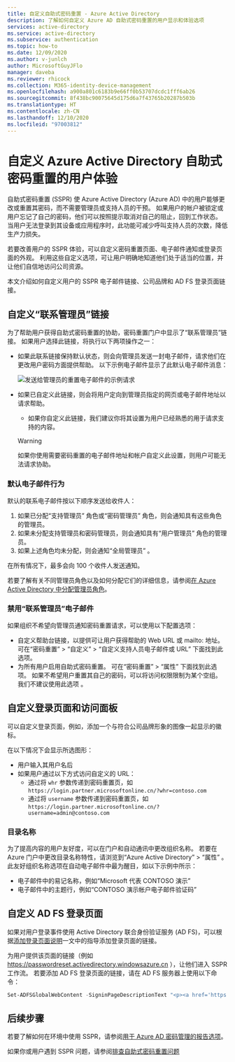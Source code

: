 ```yaml
---
title: 自定义自助式密码重置 - Azure Active Directory
description: 了解如何自定义 Azure AD 自助式密码重置的用户显示和体验选项
services: active-directory
ms.service: active-directory
ms.subservice: authentication
ms.topic: how-to
ms.date: 12/09/2020
ms.author: v-junlch
author: MicrosoftGuyJFlo
manager: daveba
ms.reviewer: rhicock
ms.collection: M365-identity-device-management
ms.openlocfilehash: a900a801c6183b9e66ff0b53707dcdc1fff6ab26
ms.sourcegitcommit: 8f438bc90075645d175d6a7f43765b20287b503b
ms.translationtype: HT
ms.contentlocale: zh-CN
ms.lasthandoff: 12/10/2020
ms.locfileid: "97003812"
---
```

# <a name="customize-the-user-experience-for-azure-active-directory-self-service-password-reset"></a>自定义 Azure Active Directory 自助式密码重置的用户体验

自助式密码重置 (SSPR) 使 Azure Active Directory (Azure AD) 中的用户能够更改或重置其密码，而不需要管理员或支持人员的干预。 如果用户的帐户被锁定或用户忘记了自己的密码，他们可以按照提示取消对自己的阻止，回到工作状态。 当用户无法登录到其设备或应用程序时，此功能可减少呼叫支持人员的次数，降低生产力损失。

若要改善用户的 SSPR 体验，可以自定义密码重置页面、电子邮件通知或登录页面的外观。 利用这些自定义选项，可让用户明确地知道他们处于适当的位置，并让他们自信地访问公司资源。
    
本文介绍如何自定义用户的 SSPR 电子邮件链接、公司品牌和 AD FS 登录页面链接。

## <a name="customize-the-contact-your-administrator-link"></a>自定义“联系管理员”链接

为了帮助用户获得自助式密码重置的协助，密码重置门户中显示了“联系管理员”链接。 如果用户选择此链接，将执行以下两项操作之一：

* 如果此联系链接保持默认状态，则会向管理员发送一封电子邮件，请求他们在更改用户密码方面提供帮助。 以下示例电子邮件显示了此默认电子邮件消息：

    ![发送给管理员的重置电子邮件的示例请求](./media/howto-sspr-customization/sspr-contact-admin.png)

* 如果已自定义此链接，则会将用户定向到管理员指定的网页或电子邮件地址以请求帮助。
    * 如果你自定义此链接，我们建议你将其设置为用户已经熟悉的用于请求支持的内容。

    > [!WARNING]
    > 如果你使用需要密码重置的电子邮件地址和帐户自定义此设置，则用户可能无法请求协助。

### <a name="default-email-behavior"></a>默认电子邮件行为

默认的联系电子邮件按以下顺序发送给收件人：

1. 如果已分配“支持管理员”  角色或“密码管理员”  角色，则会通知具有这些角色的管理员。
1. 如果未分配支持管理员和密码管理员，则会通知具有“用户管理员”  角色的管理员。
1. 如果上述角色均未分配，则会通知“全局管理员”  。

在所有情况下，最多会向 100 个收件人发送通知。

若要了解有关不同管理员角色以及如何分配它们的详细信息，请参阅[在 Azure Active Directory 中分配管理员角色](../roles/permissions-reference.md)。

### <a name="disable-contact-your-administrator-emails"></a>禁用“联系管理员”电子邮件

如果组织不希望向管理员通知密码重置请求，可以使用以下配置选项：

* 自定义帮助台链接，以提供可让用户获得帮助的 Web URL 或 mailto: 地址。 可在“密码重置”   > “自定义”   > “自定义支持人员电子邮件或 URL”  下面找到此选项。
* 为所有用户启用自助式密码重置。 可在“密码重置”   > “属性”  下面找到此选项。 如果不希望用户重置其自己的密码，可以将访问权限限制为某个空组。 我们不建议使用此选项  。

## <a name="customize-the-sign-in-page-and-access-panel"></a>自定义登录页面和访问面板

可以自定义登录页面，例如，添加一个与符合公司品牌形象的图像一起显示的徽标。 

在以下情况下会显示所选图形：

* 用户输入其用户名后
* 如果用户通过以下方式访问自定义的 URL：
   * 通过将 `whr` 参数传递到密码重置页，如 `https://login.partner.microsoftonline.cn/?whr=contoso.com`
   * 通过将 `username` 参数传递到密码重置页，如 `https://login.partner.microsoftonline.cn/?username=admin@contoso.com`

### <a name="directory-name"></a>目录名称

为了提高内容的用户友好度，可以在门户和自动通讯中更改组织名称。 若要在 Azure 门户中更改目录名称特性，请浏览到“Azure Active Directory” > “属性”   。 此友好组织名称选项在自动电子邮件中最为醒目，如以下示例中所示：

* 电子邮件中的易记名称，例如“Microsoft 代表 CONTOSO 演示” 
* 电子邮件中的主题行，例如“CONTOSO 演示帐户电子邮件验证码” 

## <a name="customize-the-ad-fs-sign-in-page"></a>自定义 AD FS 登录页面

如果对用户登录事件使用 Active Directory 联合身份验证服务 (AD FS)，可以根据[添加登录页面说明](https://docs.microsoft.com/windows-server/identity/ad-fs/operations/add-sign-in-page-description)一文中的指导添加登录页面的链接。

为用户提供该页面的链接（例如 https://passwordreset.activedirectory.windowsazure.cn  ），让他们进入 SSPR 工作流。 若要添加 AD FS 登录页面的链接，请在 AD FS 服务器上使用以下命令：

``` powershell
Set-ADFSGlobalWebContent -SigninPageDescriptionText "<p><a href='https://passwordreset.activedirectory.windowsazure.cn' target='_blank'>Can't access your account?</a></p>"
```

## <a name="next-steps"></a>后续步骤

若要了解如何在环境中使用 SSPR，请参阅[用于 Azure AD 密码管理的报告选项](howto-sspr-reporting.md)。

如果你或用户遇到 SSPR 问题，请参阅[排查自助式密码重置问题](./troubleshoot-sspr.md)

